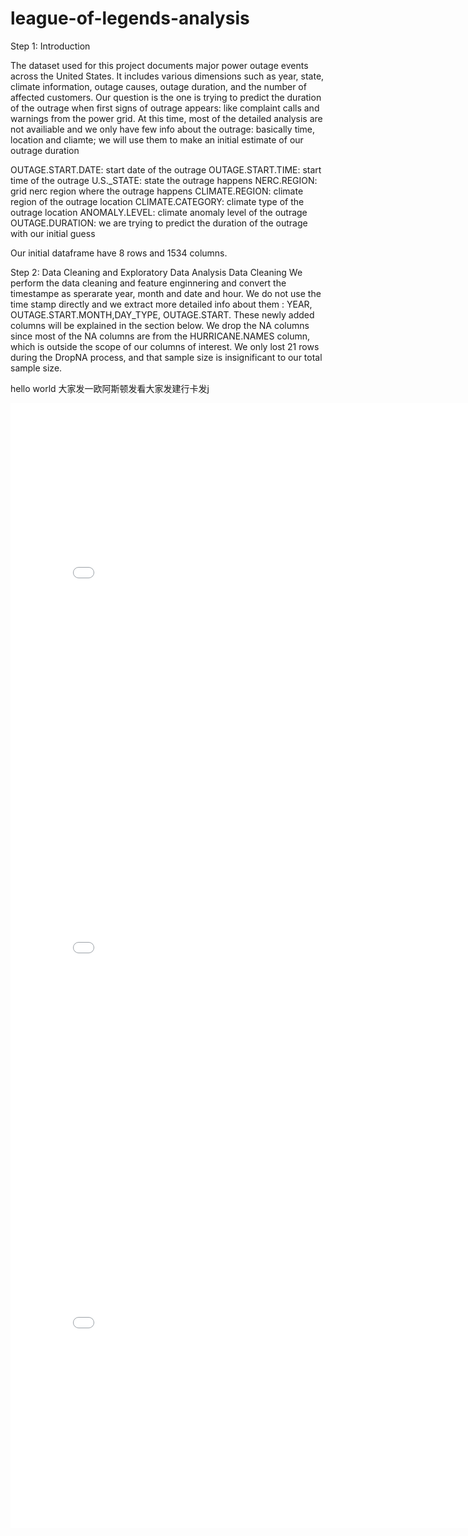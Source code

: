 # league-of-legends-analysis
Step 1: Introduction

The dataset used for this project documents major power outage events across the United States. It includes various dimensions such as year, state, climate information, outage causes, outage duration, and the number of affected customers. 
Our question is the one is trying to predict the duration of the outrage when first signs of outrage appears: like complaint calls and warnings from the power grid. At this time, most of the detailed analysis are not availiable and we only have few info about the outrage: basically time, location and cliamte; we will use them to make an initial estimate of our outrage duration

OUTAGE.START.DATE: start date of the outrage
OUTAGE.START.TIME: start time of the outrage
U.S._STATE: state the outrage happens
NERC.REGION: grid nerc region where the outrage happens
CLIMATE.REGION: climate region of the outrage location
CLIMATE.CATEGORY: climate type of the outrage location
ANOMALY.LEVEL: climate anomaly level of the outrage
OUTAGE.DURATION: we are trying to predict the duration of the outrage with our initial guess

Our initial dataframe have 8 rows and 1534 columns.

Step 2: Data Cleaning and Exploratory Data Analysis
Data Cleaning
We perform the data cleaning and feature enginnering and convert the timestampe as sperarate year, month and date and hour. We do not use the time stamp directly and we extract more detailed info about them : YEAR, OUTAGE.START.MONTH,DAY_TYPE, OUTAGE.START. These newly added columns will be explained in the section below.
We drop the NA columns since most of the NA columns are from the HURRICANE.NAMES column, which is outside the scope of our columns of interest. We only lost 21 rows during the DropNA process, and that sample size is insignificant to our total sample size.












hello world
大家发一欧阿斯顿发看大家发建行卡发j
<iframe src="assets/yearly_power_outages.html" width="800" height="600" frameborder="0"></iframe>
<iframe src="assets/power_outages_by_state.html" width="800" height="600" frameborder="0"></iframe>
<iframe src="assets/power_outages_by_climate_and_state.html" width="800" height="600" frameborder="0"></iframe>
